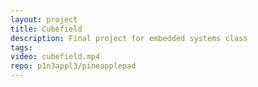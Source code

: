 ```yaml
---
layout: project
title: Cubefield
description: Final project for embedded systems class
tags:
video: cubefield.mp4
repo: p1n3appl3/pineapplepad
---
```

